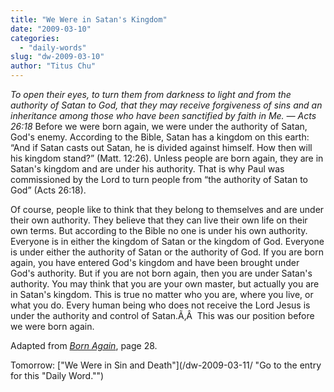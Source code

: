 ```yaml
---
title: "We Were in Satan's Kingdom"
date: "2009-03-10"
categories: 
  - "daily-words"
slug: "dw-2009-03-10"
author: "Titus Chu"
---
```


_To open their eyes, to turn them from darkness to light and from the authority of Satan to God, that they may receive forgiveness of sins and an inheritance among those who have been sanctified by faith in Me. — Acts 26:18_ Before we were born again, we were under the authority of Satan, God's enemy. According to the Bible, Satan has a kingdom on this earth: “And if Satan casts out Satan, he is divided against himself. How then will his kingdom stand?” (Matt. 12:26). Unless people are born again, they are in Satan's kingdom and are under his authority. That is why Paul was commissioned by the Lord to turn people from “the authority of Satan to God” (Acts 26:18).

Of course, people like to think that they belong to themselves and are under their own authority. They believe that they can live their own life on their own terms. But according to the Bible no one is under his own authority. Everyone is in either the kingdom of Satan or the kingdom of God. Everyone is under either the authority of Satan or the authority of God. If you are born again, you have entered God's kingdom and have been brought under God's authority. But if you are not born again, then you are under Satan's authority. You may think that you are your own master, but actually you are in Satan's kingdom. This is true no matter who you are, where you live, or what you do. Every human being who does not receive the Lord Jesus is under the authority and control of Satan.Ã‚Â  This was our position before we were born again.

Adapted from _[Born Again](/book-born-again/ "Go to the entry for this book")_, page 28.

Tomorrow: ["We Were in Sin and Death"](/dw-2009-03-11/ "Go to the entry for this "Daily Word."")
